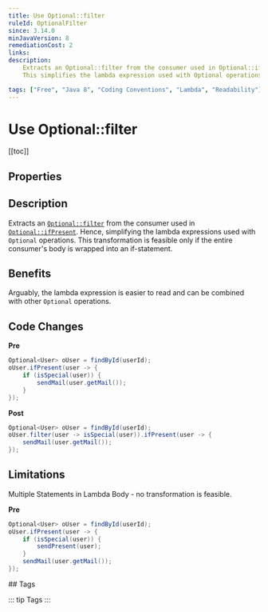 ```yaml
---
title: Use Optional::filter
ruleId: OptionalFilter
since: 3.14.0
minJavaVersion: 8
remediationCost: 2
links:
description:
    Extracts an Optional::filter from the consumer used in Optional::ifPresent. 
    This simplifies the lambda expression used with Optional operations. 

tags: ["Free", "Java 8", "Coding Conventions", "Lambda", "Readability"]
---
```


# Use Optional::filter

[[toc]]

## Properties

<RuleProperties />

## Description

Extracts an [`Optional::filter`](https://docs.oracle.com/javase/8/docs/api/java/util/Optional.html#filter-java.util.function.Predicate-) from the consumer used in [`Optional::ifPresent`](https://docs.oracle.com/javase/8/docs/api/java/util/Optional.html#ifPresent-java.util.function.Consumer-). 
Hence, simplifying the lambda expressions used with `Optional` operations. 
This transformation is feasible only if the entire consumer's body is wrapped into an if-statement.

## Benefits

Arguably, the lambda expression is easier to read and can be combined with other `Optional` operations.


## Code Changes

__Pre__
```java
Optional<User> oUser = findById(userId);
oUser.ifPresent(user -> {
	if (isSpecial(user)) {
		sendMail(user.getMail());
	}
});
```

__Post__
```java
Optional<User> oUser = findById(userId);
oUser.filter(user -> isSpecial(user)).ifPresent(user -> {
	sendMail(user.getMail());
});
```

## Limitations

Multiple Statements in Lambda Body - no transformation is feasible. 

__Pre__
```java
Optional<User> oUser = findById(userId);
oUser.ifPresent(user -> {
	if (isSpecial(user)) {
		sendPresent(user);
	}
	sendMail(user.getMail());
});
```

<VersionNotice />
## Tags

::: tip Tags
<TagLinks />
:::